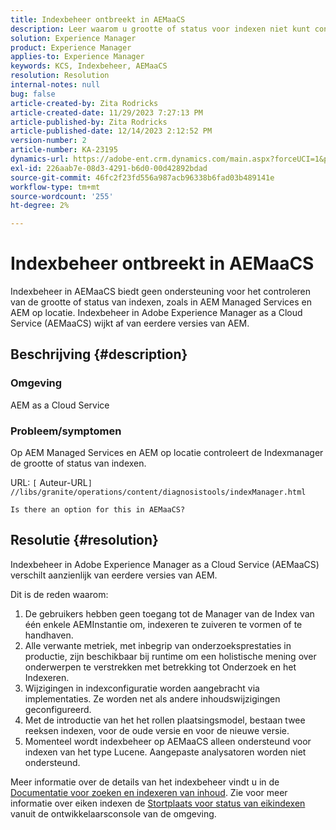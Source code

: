 ```yaml
---
title: Indexbeheer ontbreekt in AEMaaCS
description: Leer waarom u grootte of status voor indexen niet kunt controleren gebruikend de Manager van de Index in AEMaaCS.
solution: Experience Manager
product: Experience Manager
applies-to: Experience Manager
keywords: KCS, Indexbeheer, AEMaaCS
resolution: Resolution
internal-notes: null
bug: false
article-created-by: Zita Rodricks
article-created-date: 11/29/2023 7:27:13 PM
article-published-by: Zita Rodricks
article-published-date: 12/14/2023 2:12:52 PM
version-number: 2
article-number: KA-23195
dynamics-url: https://adobe-ent.crm.dynamics.com/main.aspx?forceUCI=1&pagetype=entityrecord&etn=knowledgearticle&id=ada44648-ed8e-ee11-8179-6045bd006793
exl-id: 226aab7e-08d3-4291-b6d0-00d42892bdad
source-git-commit: 46fc2f23fd556a987acb96338b6fad03b489141e
workflow-type: tm+mt
source-wordcount: '255'
ht-degree: 2%

---
```


# Indexbeheer ontbreekt in AEMaaCS


Indexbeheer in AEMaaCS biedt geen ondersteuning voor het controleren van de grootte of status van indexen, zoals in AEM Managed Services en AEM op locatie. Indexbeheer in Adobe Experience Manager as a Cloud Service (AEMaaCS) wijkt af van eerdere versies van AEM.

## Beschrijving {#description}


### Omgeving

AEM as a Cloud Service

### Probleem/symptomen

Op AEM Managed Services en AEM op locatie controleert de Indexmanager de grootte of status van indexen.

URL: `[` Auteur-URL`]` `//libs/granite/operations/content/diagnosistools/indexManager.html`

`Is there an option for this in AEMaaCS?`




## Resolutie {#resolution}


Indexbeheer in Adobe Experience Manager as a Cloud Service (AEMaaCS) verschilt aanzienlijk van eerdere versies van AEM.

Dit is de reden waarom:

1. De gebruikers hebben geen toegang tot de Manager van de Index van één enkele AEMInstantie om, indexeren te zuiveren te vormen of te handhaven.
2. Alle verwante metriek, met inbegrip van onderzoeksprestaties in productie, zijn beschikbaar bij runtime om een holistische mening over onderwerpen te verstrekken met betrekking tot Onderzoek en het Indexeren.
3. Wijzigingen in indexconfiguratie worden aangebracht via implementaties. Ze worden net als andere inhoudswijzigingen geconfigureerd.
4. Met de introductie van het het rollen plaatsingsmodel, bestaan twee reeksen indexen, voor de oude versie en voor de nieuwe versie.
5. Momenteel wordt indexbeheer op AEMaaCS alleen ondersteund voor indexen van het type Lucene. Aangepaste analysatoren worden niet ondersteund.


Meer informatie over de details van het indexbeheer vindt u in de [Documentatie voor zoeken en indexeren van inhoud](https://experienceleague.adobe.com/docs/experience-manager-cloud-service/content/operations/indexing.html?lang=en). Zie voor meer informatie over eiken indexen de [Stortplaats voor status van eikindexen](https://experienceleague.adobe.com/docs/experience-manager-learn/cloud-service/debugging/debugging-aem-as-a-cloud-service/developer-console.html?lang=en#oak-indexes) vanuit de ontwikkelaarsconsole van de omgeving.
